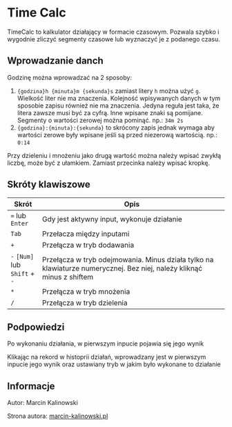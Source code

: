 # Time Calc

TimeCalc to kalkulator działający w formacie czasowym. Pozwala szybko i wygodnie zliczyć segmenty czasowe lub wyznaczyć je z podanego czasu.

## Wprowadzanie danch

Godzinę można wprowadzać na 2 sposoby:

1. `{godzina}h {minuta}m {sekunda}s` zamiast litery `h` można użyć `g`. Wielkość liter nie ma znaczenia. Kolejność wpisywanych danych w tym sposobie zapisu również nie ma znaczenia. Jedyna reguła jest taka, że litera zawsze musi być za cyfrą. Inne wpisane znaki są pomijane. Segmenty o wartości zerowej można pominąć. np.: `34m 2s`
2. `{godzina}:{minuta}:{sekunda}` to skrócony zapis jednak wymaga aby wartości zerowe były wpisane jeśli są przed niezerową wartością. np.: `0:14`

Przy dzieleniu i mnożeniu jako drugą wartość można należy wpisać zwykłą liczbę, może być z ułamkiem. Zamiast przecinka należy wpisać kropkę.

## Skróty klawiszowe

| Skrót                              | Opis                                                                                                                  |
|------------------------------------|-----------------------------------------------------------------------------------------------------------------------|
| `=` lub `Enter`                    | Gdy jest aktywny input, wykonuje działanie                                                                            |
| `Tab`                              | Przełacza między inputami                                                                                             |
| `+`                                | Przełącza w tryb dodawania                                                                                            |
| `-` `[Num]` lub <br/>`Shift` + `-` | Przełącza w tryb odejmowania. Minus działa tylko na klawiaturze numerycznej. Bez niej, należy kliknąć minus z shiftem |
| `*`                                | Przełącza w tryb mnożenia                                                                                             |
| `/`                                | Przełącza w tryb dzielenia                                                                                            |

## Podpowiedzi

Po wykonaniu działania, w pierwszym inpucie pojawia się jego wynik

Klikając na rekord w histoprii działań, wprowadzany jest w pierwszym inpucie jego wynik oraz ustawiany tryb w jakim było wykonane to działanie

## Informacje

Autor: Marcin Kalinowski

Strona autora: <a target="_blank" href="https://marcin-kalinowski.pl">marcin-kalinowski.pl</a>
